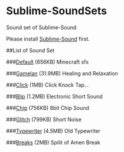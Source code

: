 Sublime-SoundSets
=================

Sound set of Sublime-Sound

Please install [Sublime-Sound](https://github.com/airtoxin/Sublime-Sound) first.

##List of Sound Set

###[Default](https://github.com/airtoxin/Sublime-SoundSets/blob/master/Default.tar.gz?raw=true) (656KB)
Minecraft sfx

###[Gamelan](https://github.com/airtoxin/Sublime-SoundSets/blob/master/Gamelan.tar.gz?raw=true) (31.9MB)
Healing and Relaxation

###[Click](https://github.com/airtoxin/Sublime-SoundSets/blob/master/Click.tar.gz?raw=true) (1MB)
Click Knock Tap...

###[Blip](https://github.com/airtoxin/Sublime-SoundSets/blob/master/Blip.tar.gz?raw=true) (1.2MB)
Electronic Short Sound

###[Chip](https://github.com/airtoxin/Sublime-SoundSets/blob/master/Chip.tar.gz?raw=true) (756KB)
8bit Chip Sound

###[Glitch](https://github.com/airtoxin/Sublime-SoundSets/blob/master/Glitch.tar.gz?raw=true) (799KB)
Short Noise

###[Typewriter](https://github.com/airtoxin/Sublime-SoundSets/blob/master/Typewriter.tar.gz?raw=true) (4.5MB)
Old Typewriter

###[Breaks](https://github.com/airtoxin/Sublime-SoundSets/blob/master/Breaks.tar.gz?raw=true) (2MB)
Spilit of Amen Break
